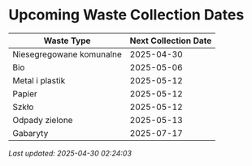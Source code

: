 # Upcoming Waste Collection Dates

| Waste Type | Next Collection Date |
|------------|----------------------|
| Niesegregowane komunalne | 2025-04-30 |
| Bio | 2025-05-06 |
| Metal i plastik | 2025-05-12 |
| Papier | 2025-05-12 |
| Szkło | 2025-05-12 |
| Odpady zielone | 2025-05-13 |
| Gabaryty | 2025-07-17 |


*Last updated: 2025-04-30 02:24:03*
